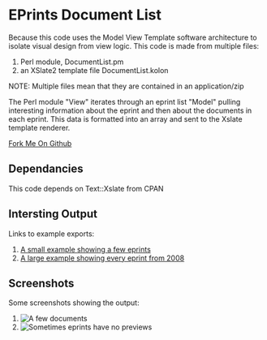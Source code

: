 EPrints Document List
=====================
Because this code uses the Model View Template software architecture to 
isolate visual design from view logic. This code is made from multiple
files:

1. Perl module, DocumentList.pm
2. an XSlate2 template file DocumentList.kolon

NOTE: Multiple files mean that they are contained in an application/zip

The Perl module "View" iterates through an eprint list "Model" pulling
interesting information about the eprint and then about the documents in
each eprint. This data is formatted into an array and sent to the Xslate
template renderer.

[Fork Me On Github](https://github.com/graingert/EPrints-Document-List "EPrints Document List git repository")

Dependancies
------------
This code depends on Text::Xslate from CPAN

Intersting Output
-----------------
Links to example exports:

1. [A small example showing a few eprints](http://kanga-tag1g09.ecs.soton.ac.uk/cgi/exportview/creators/Al-Huseiny=3AMuayed=3A=3A/DocumentGrid/Al-Huseiny=3AMuayed=3A=3A.html)
2. [A large example showing every eprint from 2008](http://kanga-tag1g09.ecs.soton.ac.uk/cgi/exportview/year/2008/DocumentGrid/2008.html)

Screenshots
-----------
Some screenshots showing the output:

1. ![A few documents](http://dl.dropbox.com/u/1353167/Eprints/a_few_documents.png)
2. ![Sometimes eprints have no previews](http://dl.dropbox.com/u/1353167/Eprints/sometimes_eprints_have_no_previews.png)

